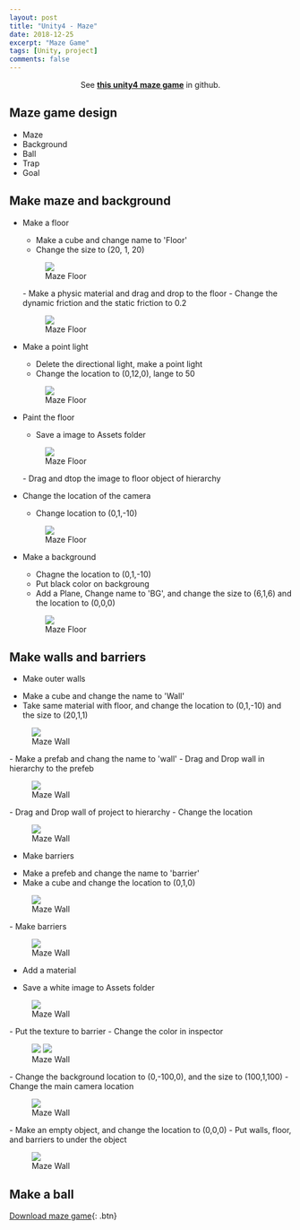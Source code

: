 ```yaml
---
layout: post
title: "Unity4 - Maze"
date: 2018-12-25
excerpt: "Maze Game"
tags: [Unity, project]
comments: false
---
```


<center>See <a href="https://github.com/leehuhlee/Unity"><b>this unity4 maze game</b></a> in github.</center>

## Maze game design

* Maze
* Background
* Ball
* Trap
* Goal

## Make maze and background

* Make a floor
  - Make a cube and change name to 'Floor'
  - Change the size to (20, 1, 20)
  <figure>
	  <img src="/assets/img/posts/unity/maze1.jpg">
	  <figcaption>Maze Floor</figcaption>
  </figure>
  - Make a physic material and drag and drop to the floor
  - Change the dynamic friction and the static friction to 0.2
  <figure>
	  <img src="/assets/img/posts/unity/maze2.jpg">
	  <figcaption>Maze Floor</figcaption>
  </figure>

* Make a point light
  - Delete the directional light, make a point light
  - Change the location to (0,12,0), lange to 50
  <figure>
	  <img src="/assets/img/posts/unity/maze3.jpg">
	  <figcaption>Maze Floor</figcaption>
  </figure>

* Paint the floor
  - Save a image to Assets folder
  <figure>
	  <img src="/assets/img/posts/unity/maze4.jpg">
	  <figcaption>Maze Floor</figcaption>
  </figure>
  - Drag and dtop the image to floor object of hierarchy

* Change the location of the camera
  - Change location to (0,1,-10)
  <figure>
	  <img src="/assets/img/posts/unity/maze5.jpg">
	  <figcaption>Maze Floor</figcaption>
  </figure>

* Make a background
  - Chagne the location to (0,1,-10)
  - Put black color on backgroung
  - Add a Plane, Change name to 'BG', and change the size to (6,1,6) and the location to (0,0,0)
  <figure>
	  <img src="/assets/img/posts/unity/maze8.jpg">
	  <figcaption>Maze Floor</figcaption>
  </figure>

## Make walls and barriers
  
  * Make outer walls
  - Make a cube and change the name to 'Wall'
  - Take same material with floor, and change the location to (0,1,-10) and the size to (20,1,1)
  <figure>
	  <img src="/assets/img/posts/unity/maze9.jpg">
	  <figcaption>Maze Wall</figcaption>
  </figure>
  - Make a prefab and chang the name to 'wall'
  - Drag and Drop wall in hierarchy to the prefeb
  <figure>
	  <img src="/assets/img/posts/unity/maze10.jpg">
	  <figcaption>Maze Wall</figcaption>
  </figure>
  - Drag and Drop wall of project to hierarchy
  - Change the location
  <figure>
	  <img src="/assets/img/posts/unity/maze11.jpg">
	  <figcaption>Maze Wall</figcaption>
  </figure>

  * Make barriers
  - Make a prefeb and change the name to 'barrier'
  - Make a cube and change the location to (0,1,0)
  <figure>
	  <img src="/assets/img/posts/unity/maze12.jpg">
	  <figcaption>Maze Wall</figcaption>
  </figure>
  - Make barriers
  <figure>
	  <img src="/assets/img/posts/unity/maze13.jpg">
	  <figcaption>Maze Wall</figcaption>
  </figure>

  * Add a material 
  - Save a white image to Assets folder
  <figure>
	  <img src="/assets/img/posts/unity/maze14.jpg">
	  <figcaption>Maze Wall</figcaption>
  </figure>
  - Put the texture to barrier
  - Change the color in inspector
  <figure class="half">
	  <img src="/assets/img/posts/unity/maze15.jpg">
    <img src="/assets/img/posts/unity/maze16.jpg">
	  <figcaption>Maze Wall</figcaption>
  </figure>
  - Change the background location to (0,-100,0), and the size to (100,1,100)
  - Change the main camera location
  <figure>
	  <img src="/assets/img/posts/unity/maze17.jpg">
	  <figcaption>Maze Wall</figcaption>
  </figure>
  - Make an empty object, and change the location to (0,0,0)
  - Put walls, floor, and barriers to under the object
  <figure>
	  <img src="/assets/img/posts/unity/maze18.jpg">
	  <figcaption>Maze Wall</figcaption>
  </figure>

## Make a ball



[Download maze game](https://github.com/leehuhlee/Unity){: .btn}
